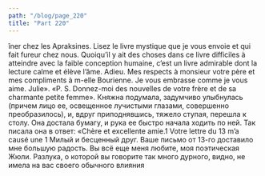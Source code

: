 ```yaml
---
path: "/blog/page_220"
title: "Part 220"
---
```


îner chez les Apraksines. Lisez le livre mystique que je vous envoie et qui fait fureur chez nous. Quoiqu’il y ait des choses dans ce livre difficiles à atteindre avec la faible conception humaine, c’est un livre admirable dont la lecture calme et élève l’âme. Adieu. Mes respects à monsieur votre père et mes compliments à m-elle Bourienne. Je vous embrasse comme je vous aime.
Julie».
«P. S. Donnez-moi des nouvelles de votre frère et de sa charmante petite femme».
Княжна подумала, задумчиво улыбнулась (причем лицо ее, освещенное лучистыми глазами, совершенно преобразилось), и, вдруг приподнявшись, тяжело ступая, перешла к столу. Она достала бумагу, и рука ее быстро начала ходить по ней. Так писала она в ответ:
«Chère et excellente amie.1 Votre lettre du 13 m’a causé une 1 Милый и бесценный друг. Ваше письмо от 13-го доставило мне большую радость. Вы всё еще меня любите, моя поэтическая Жюли. Разлука, о которой вы говорите так много дурного, видно, не имела на вас своего обычного влияния
